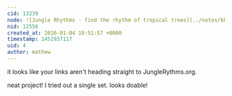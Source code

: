 ```yaml
---
cid: 13239
node: ![Jungle Rhythms - find the rhythm of tropical trees](../notes/khufkens/01-03-2016/jungle-rhythms-find-the-rhythm-of-tropical-trees)
nid: 12556
created_at: 2016-01-04 19:51:57 +0000
timestamp: 1451937117
uid: 4
author: mathew
---
```


it looks like your links aren't heading straight to JungleRythms.org.

neat project! I tried out a single set. looks doable!